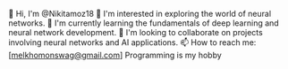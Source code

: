 👋 Hi, I'm @Nikitamoz18
👀 I'm interested in exploring the world of neural networks.
🌱 I'm currently learning the fundamentals of deep learning and neural network development.
💞️ I'm looking to collaborate on projects involving neural networks and AI applications.
📫 How to reach me: [melkhomonswag@gmail.com]
Programming is my hobby
